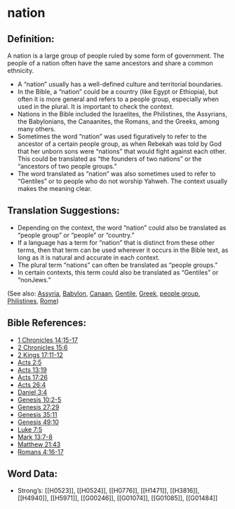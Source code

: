 # nation

## Definition:

A nation is a large group of people ruled by some form of government. The people of a nation often have the same ancestors and share a common ethnicity.

* A “nation” usually has a well-defined culture and territorial boundaries.
* In the Bible, a “nation” could be a country (like Egypt or Ethiopia), but often it is more general and refers to a people group, especially when used in the plural. It is important to check the context.
* Nations in the Bible included the Israelites, the Philistines, the Assyrians, the Babylonians, the Canaanites, the Romans, and the Greeks, among many others.
* Sometimes the word “nation” was used figuratively to refer to the ancestor of a certain people group, as when Rebekah was told by God that her unborn sons were “nations” that would fight against each other. This could be translated as “the founders of two nations” or the “ancestors of two people groups.”
* The word translated as “nation” was also sometimes used to refer to “Gentiles” or to people who do not worship Yahweh. The context usually makes the meaning clear.

## Translation Suggestions:

* Depending on the context, the word “nation” could also be translated as “people group” or “people” or “country.”
* If a language has a term for “nation” that is distinct from these other terms, then that term can be used wherever it occurs in the Bible text, as long as it is natural and accurate in each context.
* The plural term “nations” can often be translated as “people groups.”
* In certain contexts, this term could also be translated as “Gentiles” or “nonJews.”

(See also: [Assyria](../names/assyria.md), [Babylon](../names/babylon.md), [Canaan](../names/canaan.md), [Gentile](../kt/gentile.md), [Greek](../names/greek.md), [people group](../other/peoplegroup.md), [Philistines](../names/philistines.md), [Rome](../names/rome.md))

## Bible References:

* [1 Chronicles 14:15-17](rc://en/tn/help/1ch/14/15)
* [2 Chronicles 15:6](rc://en/tn/help/2ch/15/06)
* [2 Kings 17:11-12](rc://en/tn/help/2ki/17/11)
* [Acts 2:5](rc://en/tn/help/act/02/05)
* [Acts 13:19](rc://en/tn/help/act/13/19)
* [Acts 17:26](rc://en/tn/help/act/17/26)
* [Acts 26:4](rc://en/tn/help/act/26/04)
* [Daniel 3:4](rc://en/tn/help/dan/03/04)
* [Genesis 10:2-5](rc://en/tn/help/gen/10/02)
* [Genesis 27:29](rc://en/tn/help/gen/27/29)
* [Genesis 35:11](rc://en/tn/help/gen/35/11)
* [Genesis 49:10](rc://en/tn/help/gen/49/10)
* [Luke 7:5](rc://en/tn/help/luk/07/05)
* [Mark 13:7-8](rc://en/tn/help/mrk/13/07)
* [Matthew 21:43](rc://en/tn/help/mat/21/43)
* [Romans 4:16-17](rc://en/tn/help/rom/04/16)

## Word Data:

* Strong’s: [[H0523]], [[H0524]], [[H0776]], [[H1471]], [[H3816]], [[H4940]], [[H5971]], [[G00246]], [[G01074]], [[G01085]], [[G01484]]
